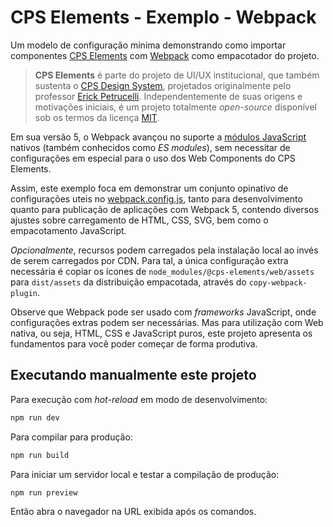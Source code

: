 # CPS Elements - Exemplo - Webpack

Um modelo de configuração mínima demonstrando como importar componentes [CPS Elements](https://github.com/cpsrepositorio/cps-elements) com [Webpack](https://webpack.js.org/) como empacotador do projeto.

> **CPS Elements** é parte do projeto de UI/UX institucional, que também sustenta o [CPS Design System](https://cpsrepositorio.github.io/cps-design-system/), projetados originalmente pelo professor [Erick Petrucelli](https://github.com/ErickPetru). Independentemente de suas origens e motivações iniciais, é um projeto totalmente _open-source_ disponível sob os termos da licença [MIT](https://github.com/cpsrepositorio/cps-elements/blob/main/LICENSE.md).

Em sua versão 5, o Webpack avançou no suporte a [módulos JavaScript](https://developer.mozilla.org/pt-BR/docs/Web/JavaScript/Guide/Modules) nativos (também conhecidos como _ES modules_), sem necessitar de configurações em especial para o uso dos Web Components do CPS Elements.

Assim, este exemplo foca em demonstrar um conjunto opinativo de configurações uteis no [webpack.config.js](./webpack.config.js), tanto para desenvolvimento quanto para publicação de aplicações com Webpack 5, contendo diversos ajustes sobre carregamento de HTML, CSS, SVG, bem como o empacotamento JavaScript.

_Opcionalmente_, recursos podem carregados pela instalação local ao invés de serem carregados por CDN. Para tal, a única configuração extra necessária é copiar os ícones de `node_modules/@cps-elements/web/assets` para `dist/assets` da distribuição empacotada, através do `copy-webpack-plugin`.

Observe que Webpack pode ser usado com _frameworks_ JavaScript, onde configurações extras podem ser necessárias. Mas para utilização com Web nativa, ou seja, HTML, CSS e JavaScript puros, este projeto apresenta os fundamentos para você poder começar de forma produtiva.

## Executando manualmente este projeto

Para execução com _hot-reload_ em modo de desenvolvimento:

```sh
npm run dev
```

Para compilar para produção:

```sh
npm run build
```

Para iniciar um servidor local e testar a compilação de produção:

```sh
npm run preview
```

Então abra o navegador na URL exibida após os comandos.
